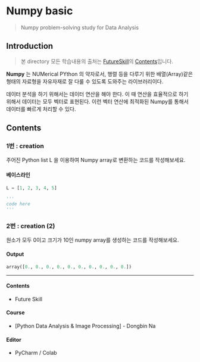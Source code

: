 # Numpy basic
> Numpy problem-solving study for Data Analysis





## Introduction

> 본 directory 모든 학습내용의 출처는 [FutureSkill](https://futureskill.io/)의 [Contents](https://futureskill.io/content/79eba49a-178d-41be-8f88-137a5127742d)입니다.

**Numpy** 는 NUMerical PYthon 의 약자로서, 행렬 등을 다루기 위한 배열(Array)같은 형태의 자료형을 자유자재로 잘 다룰 수 있도록 도와주는 라이브러리이다.

데이터 분석을 하기 위해서는 데이터 연산을 해야 한다. 이 때 연산을 효율적으로 하기 위해서 데이터는 모두 벡터로 표현된다. 이런 벡터 연산에 최적화된 Numpy를 통해서 데이터를 빠르게 처리할 수 있다.



## Contents



### 1번 : creation

주어진 Python list L 을 이용하여 Numpy array로 변환하는 코드를 작성해보세요.

#### 베이스라인

```python
L = [1, 2, 3, 4, 5]

'''
code here
'''
```



### 2번 : creation (2)

원소가 모두 0이고 크기가 10인 numpy array를 생성하는 코드를 작성해보세요.

#### Output

```python
array([0., 0., 0., 0., 0., 0., 0., 0., 0., 0.])
```











---



#### Contents

- Future Skill

#### Course
- [Python Data Analysis & Image Processing] - Dongbin Na

#### Editor
- PyCharm / Colab
